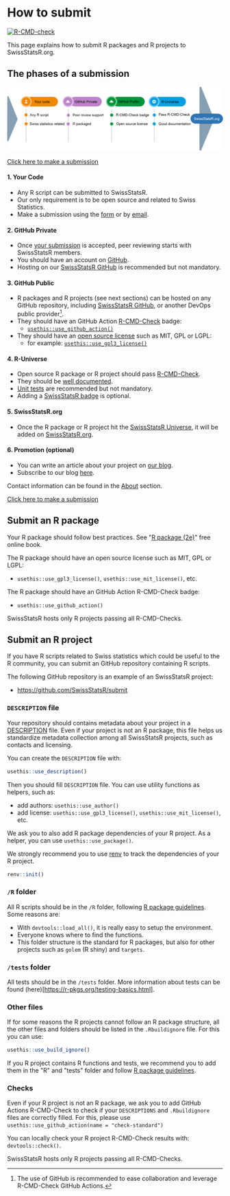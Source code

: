 
# How to submit

<!-- badges: start -->
[![R-CMD-check](https://github.com/SwissStatsR/submit/actions/workflows/R-CMD-check.yaml/badge.svg)](https://github.com/SwissStatsR/submit/actions/workflows/R-CMD-check.yaml)
<!-- badges: end -->

This page explains how to submit R packages and R projects to SwissStatsR.org.

## The phases of a submission

![](images/collaboration-workflow.png)

[Click here to make a submission](https://airtable.com/appTkja7O6oOv6zZ8/pagrVmrt4pUqqKLX6/form)

#### 1. Your Code

-   Any R script can be submitted to SwissStatsR.
-   Our only requirement is to be open source and related to Swiss Statistics.
-   Make a submission using the [form](https://airtable.com/appTkja7O6oOv6zZ8/pagrVmrt4pUqqKLX6/form) or by [email](https://swissstatsr.org/about.html).

#### 2. GitHub Private

-   Once [your submission](https://airtable.com/appTkja7O6oOv6zZ8/pagrVmrt4pUqqKLX6/form) is accepted, peer reviewing starts with SwissStatsR members.
-   You should have an account on [GitHub](https://github.com/).
-   Hosting on our [SwissStatsR GitHub](https://github.com/SwissStatsR) is recommended but not mandatory.

#### 3. GitHub Public

[^1]: The use of GitHub is recommended to ease collaboration and leverage R-CMD-Check GitHub Actions.

-   R packages and R projects (see next sections) can be hosted on any GitHub repository, including [SwissStatsR GitHub](https://github.com/SwissStatsR), or another DevOps public provider[^1].
-   They should have an GitHub Action [R-CMD-Check](https://r-pkgs.org/R-CMD-check.html) badge:
    -   [`usethis::use_github_action()`](https://usethis.r-lib.org/reference/github_actions.html)
-   They should have an [open source license](https://r-pkgs.org/license.html) such as MIT, GPL or LGPL:
    -   for example: [`usethis::use_gpl3_license()`](https://usethis.r-lib.org/reference/licenses.html)

#### 4. R-Universe

-   Open source R package or R project should pass [R-CMD-Check](https://r-pkgs.org/R-CMD-check.html).
-   They should be [well documented](https://r-pkgs.org/man.html).
-   [Unit tests](https://r-pkgs.org/testing-basics.html) are recommended but not mandatory.
-   Adding a [SwissStatsR badge](https://swissstatsr.r-universe.dev/badges) is optional.

#### 5. SwissStatsR.org

-   Once the R package or R project hit the [SwissStatsR Universe](https://swissstatsr.r-universe.dev/), it will be added on [SwissStatsR.org](https://swissstatsr.org/).

#### 6. Promotion (optional)

-   You can write an article about your project on [our blog](https://swissstatsr.substack.com/).
-   Subscribe to our blog [here](https://swissstatsr.substack.com/).

Contact information can be found in the [About](https://swissstatsr.org/about.html) section.

[Click here to make a submission](https://airtable.com/appTkja7O6oOv6zZ8/pagrVmrt4pUqqKLX6/form)

## Submit an R package

Your R package should follow best practices. See "[R package (2e)](https://r-pkgs.org/)" free online book.

The R package should have an open source license such as MIT, GPL or LGPL:

- `usethis::use_gpl3_license()`, `usethis::use_mit_license()`, etc. 

The R package should have an GitHub Action R-CMD-Check badge:

- `usethis::use_github_action()`

SwissStatsR hosts only R projects passing all R-CMD-Checks.

## Submit an R project

If you have R scripts related to Swiss statistics which could be useful to the 
R community, you can submit an GitHub repository containing R scripts.

The following GitHub repository is an example of an SwissStatsR project:

- https://github.com/SwissStatsR/submit

### `DESCRIPTION` file

Your repository should contains metadata about your project in 
a [DESCRIPTION](https://r-pkgs.org/description.html) file. Even if your project 
is not an R package, this file helps us standardize metadata collection 
among all SwissStatsR projects, such as contacts and licensing.

You can create the `DESCRIPTION` file with:

``` r
usethis::use_description()
```

Then you should fill `DESCRIPTION` file. You can use utility functions as
helpers, such as:

- add authors: `usethis::use_author()`
- add license: `usethis::use_gpl3_license()`, `usethis::use_mit_license()`, etc.

We ask you to also add R package dependencies of your R project. As a
helper, you can use `usethis::use_package()`.

We strongly recommend you to use [renv](https://rstudio.github.io/renv/articles/renv.html) 
to track the dependencies of your R project.

``` r
renv::init()
```

### `/R` folder

All R scripts should be in the `/R` folder, following [R package guidelines](https://r-pkgs.org/code.html). Some reasons are:

-	With `devtools::load_all()`, it is really easy to setup the environment.
-	Everyone knows where to find the functions.
- This folder structure is the standard for R packages, but also for other projects such as `golem` (R shiny) and `targets`.

### `/tests` folder

All tests should be in the `/tests` folder. More information about tests can be found (here)[https://r-pkgs.org/testing-basics.html].

### Other files

If for some reasons the R projects cannot follow an R package structure, all 
the other files and folders should be listed in the `.Rbuildignore` file. 
For this you can use:

``` r
usethis::use_build_ignore()
```

If you R project contains R functions and tests, we recommend you to add them in 
the "R" and "tests" folder and follow [R package guidelines](https://r-pkgs.org/code.html).

### Checks

Even if your R project is not an R package, we ask you to add GitHub Actions 
R-CMD-Check to check if your `DESCRIPTIONS` and `.Rbuildignore` files are
correctly filled. For this, please use `usethis::use_github_action(name = "check-standard")`

You can locally check your R project R-CMD-Check results with: `devtools::check()`.

SwissStatsR hosts only R projects passing all R-CMD-Checks.
